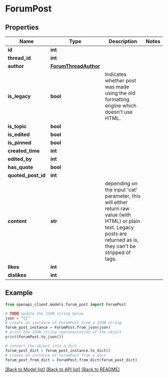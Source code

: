 # ForumPost


## Properties

Name | Type | Description | Notes
------------ | ------------- | ------------- | -------------
**id** | **int** |  | 
**thread_id** | **int** |  | 
**author** | [**ForumThreadAuthor**](ForumThreadAuthor.md) |  | 
**is_legacy** | **bool** | Indicates whether post was made using the old formatting engine which doesn&#39;t use HTML. | 
**is_topic** | **bool** |  | 
**is_edited** | **bool** |  | 
**is_pinned** | **bool** |  | 
**created_time** | **int** |  | 
**edited_by** | **int** |  | 
**has_quote** | **bool** |  | 
**quoted_post_id** | **int** |  | 
**content** | **str** | depending on the input &#39;cat&#39; parameter, this will either return raw value (with HTML) or plain text. Legacy posts are returned as is, they can&#39;t be stripped of tags. | 
**likes** | **int** |  | 
**dislikes** | **int** |  | 

## Example

```python
from openapi_client.models.forum_post import ForumPost

# TODO update the JSON string below
json = "{}"
# create an instance of ForumPost from a JSON string
forum_post_instance = ForumPost.from_json(json)
# print the JSON string representation of the object
print(ForumPost.to_json())

# convert the object into a dict
forum_post_dict = forum_post_instance.to_dict()
# create an instance of ForumPost from a dict
forum_post_from_dict = ForumPost.from_dict(forum_post_dict)
```
[[Back to Model list]](../README.md#documentation-for-models) [[Back to API list]](../README.md#documentation-for-api-endpoints) [[Back to README]](../README.md)



